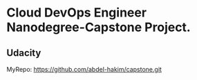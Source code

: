 # Cloud DevOps Engineer Nanodegree-Capstone Project.

## Udacity
MyRepo: https://github.com/abdel-hakim/capstone.git
